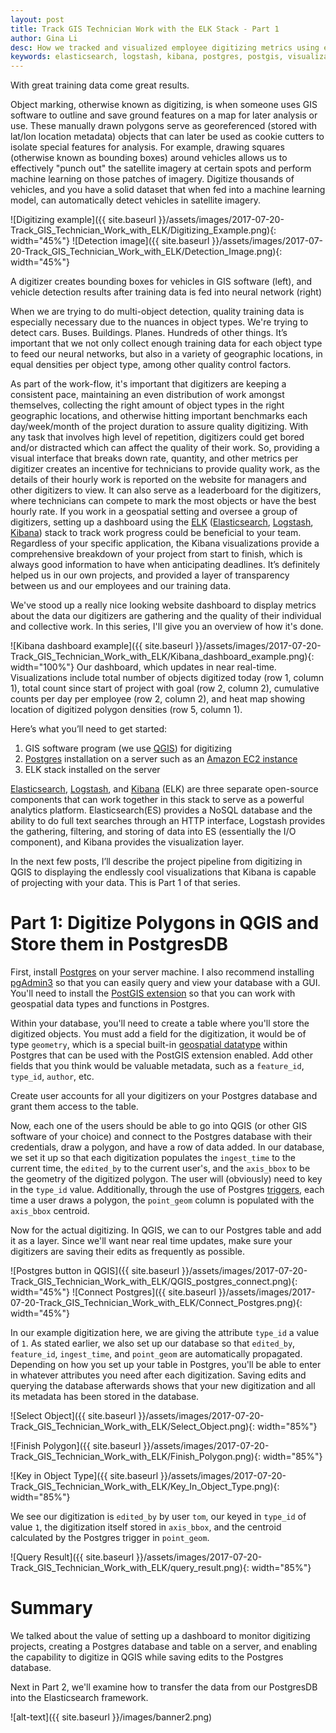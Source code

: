 ```yaml
---
layout: post
title: Track GIS Technician Work with the ELK Stack - Part 1
author: Gina Li
desc: How we tracked and visualized employee digitizing metrics using elasticsearch, logstash, and kibana
keywords: elasticsearch, logstash, kibana, postgres, postgis, visualization, dashboard, digitizing, metrics, track
---
```


With great training data come great results.

Object marking, otherwise known as digitizing, is when someone uses GIS software to outline and save ground features on a map for later analysis or use. These manually drawn polygons serve as georeferenced (stored with lat/lon location metadata) objects that can later be used as cookie cutters to isolate special features for analysis. For example, drawing squares (otherwise known as bounding boxes) around vehicles allows us to effectively "punch out" the satellite imagery at certain spots and perform machine learning on those patches of imagery. Digitize thousands of vehicles, and you have a solid dataset that when fed into a machine learning model, can automatically detect vehicles in satellite imagery.

![Digitizing example]({{ site.baseurl }}/assets/images/2017-07-20-Track_GIS_Technician_Work_with_ELK/Digitizing_Example.png){: width="45%"} ![Detection image]({{ site.baseurl }}/assets/images/2017-07-20-Track_GIS_Technician_Work_with_ELK/Detection_Image.png){: width="45%"}

A digitizer creates bounding boxes for vehicles in GIS software (left), and vehicle detection results after training data is fed into neural network (right)

When we are trying to do multi-object detection, quality training data is especially necessary due to the nuances in object types. We're trying to detect cars. Buses. Buildings. Planes. Hundreds of other things. It’s important that we not only collect enough training data for each object type to feed our neural networks, but also in a variety of geographic locations, in equal densities per object type, among other quality control factors.

As part of the work-flow, it's important that digitizers are keeping a consistent pace, maintaining an even distribution of work amongst themselves, collecting the right amount of object types in the right geographic locations, and otherwise hitting important benchmarks each day/week/month of the project duration to assure quality digitizing. With any task that involves high level of repetition, digitizers could get bored and/or distracted which can affect the quality of their work. So, providing a visual interface that breaks down rate, quantity, and other metrics per digitizer creates an incentive for technicians to provide quality work, as the details of their hourly work is reported on the website for managers and other digitizers to view. It can also serve as a leaderboard for the digitizers, where technicians can compete to mark the most objects or have the best hourly rate. If you work in a geospatial setting and oversee a group of digitizers, setting up a dashboard using the [ELK](https://www.elastic.co/webinars/introduction-elk-stack) ([Elasticsearch](https://www.elastic.co/guide/en/elasticsearch/reference/current/index.html), [Logstash](https://www.elastic.co/guide/en/logstash/current/index.html), [Kibana](https://www.elastic.co/guide/en/kibana/5.5/index.html)) stack to track work progress could be beneficial to your team. Regardless of your specific application, the Kibana visualizations provide a comprehensive breakdown of your project from start to finish, which is always good information to have when anticipating deadlines. It’s definitely helped us in our own projects, and provided a layer of transparency between us and our employees and our training data.

We've stood up a really nice looking website dashboard to display metrics about the data our digitizers are gathering and the quality of their individual and collective work. In this series, I'll give you an overview of how it's done.

![Kibana dashboard example]({{ site.baseurl }}/assets/images/2017-07-20-Track_GIS_Technician_Work_with_ELK/Kibana_dashboard_example.png){: width="100%"}
Our dashboard, which updates in near real-time. Visualizations include total number of objects digitized today (row 1, column 1), total count since start of project with goal (row 2, column 2), cumulative counts per day per employee (row 2, column 2), and heat map showing location of digitized polygon densities (row 5, column 1).

Here’s what you’ll need to get started:
1.  GIS software program (we use [QGIS](http://www.qgis.org/en/site/forusers/download.html)) for digitizing
2. [Postgres](https://www.postgresql.org/download/) installation on a server such as an [Amazon EC2 instance](http://docs.aws.amazon.com/AWSEC2/latest/UserGuide/get-set-up-for-amazon-ec2.html)
3. ELK stack installed on the server

[Elasticsearch](https://www.elastic.co/guide/en/elasticsearch/reference/current/_installation.html), [Logstash](https://www.elastic.co/guide/en/logstash/current/installing-logstash.html), and [Kibana]() (ELK) are three separate open-source components that can work together in this stack to serve as a powerful analytics platform. Elasticsearch(ES) provides a NoSQL database and the ability to do full text searches through an HTTP interface, Logstash provides the gathering, filtering, and storing of data into ES (essentially the I/O component), and Kibana provides the visualization layer.

In the next few posts, I’ll describe the project pipeline from digitizing in QGIS to displaying the endlessly cool visualizations that Kibana is capable of projecting with your data. This is Part 1 of that series.

# Part 1: Digitize Polygons in QGIS and Store them in PostgresDB
First, install [Postgres](https://www.postgresql.org/download/) on your server machine. I also recommend installing [pgAdmin3](https://www.pgadmin.org/download/) so that you can easily query and view your database with a GUI. You'll need to install the [PostGIS extension](http://postgis.net/install/) so that you can work with geospatial data types and functions in Postgres.

Within your database, you'll need to create a table where you'll store the digitized objects. You must add a field for the digitization, it would be of type `geometry`, which is a special built-in [geospatial datatype](https://postgis.net/docs/using_postgis_dbmanagement.html) within Postgres that can be used with the PostGIS extension enabled. Add other fields that you think would be valuable metadata, such as a `feature_id`, `type_id`, `author`, etc.

Create user accounts for all your digitizers on your Postgres database and grant them access to the table.

Now, each one of the users should be able to go into QGIS (or other GIS software of your choice) and connect to the Postgres database with their credentials, draw a polygon, and have a row of data added. In our database, we set it up so that each digitization populates the `ingest_time` to the current time, the `edited_by` to the current user's, and the `axis_bbox` to be the geometry of the digitized polygon. The user will (obviously) need to key in the `type_id` value. Additionally, through the use of Postgres [triggers](https://www.postgresql.org/docs/9.1/static/sql-createtrigger.html), each time a user draws a polygon, the `point_geom` column is populated with the `axis_bbox` centroid.

Now for the actual digitizing. In QGIS, we can to our Postgres table and add it as a layer. Since we'll want near real time updates, make sure your digitizers are saving their edits as frequently as possible.

![Postgres button in QGIS]({{ site.baseurl }}/assets/images/2017-07-20-Track_GIS_Technician_Work_with_ELK/QGIS_postgres_connect.png){: width="45%"} ![Connect Postgres]({{ site.baseurl }}/assets/images/2017-07-20-Track_GIS_Technician_Work_with_ELK/Connect_Postgres.png){: width="45%"}

In our example digitization here, we are giving the attribute `type_id` a value of `1`. As stated earlier, we also set up our database so that `edited_by`, `feature_id`, `ingest_time`, and `point_geom` are automatically propagated. Depending on how you set up your table in Postgres, you'll be able to enter in whatever attributes you need after each digitization. Saving edits and querying the database afterwards shows that your new digitization and all its metadata has been stored in the database.

![Select Object]({{ site.baseurl }}/assets/images/2017-07-20-Track_GIS_Technician_Work_with_ELK/Select_Object.png){: width="85%"}

![Finish Polygon]({{ site.baseurl }}/assets/images/2017-07-20-Track_GIS_Technician_Work_with_ELK/Finish_Polygon.png){: width="85%"}

![Key in Object Type]({{ site.baseurl }}/assets/images/2017-07-20-Track_GIS_Technician_Work_with_ELK/Key_In_Object_Type.png){: width="85%"}

We see our digitization is `edited_by` by user `tom`, our keyed in `type_id` of value `1`, the digitization itself stored in `axis_bbox`, and the centroid calculated by the Postgres trigger in `point_geom`.

![Query Result]({{ site.baseurl }}/assets/images/2017-07-20-Track_GIS_Technician_Work_with_ELK/query_result.png){: width="85%"}

Summary
=======
We talked about the value of setting up a dashboard to monitor digitizing projects, creating a Postgres database and table on a server, and enabling the capability to digitize in QGIS while saving edits to the Postgres database.

Next in Part 2, we'll examine how to transfer the data from our PostgresDB into the Elasticsearch framework.

![alt-text]({{ site.baseurl }}/images/banner2.png)
